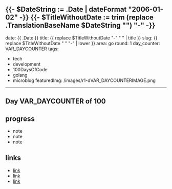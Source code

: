 {{- $DateString := .Date | dateFormat "2006-01-02" -}}
{{- $TitleWithoutDate := trim (replace .TranslationBaseName $DateString "") "-" -}}
---
date: {{ .Date }}
title: {{ replace $TitleWithoutDate "-" " " | title }}
slug: {{ replace $TitleWithoutDate " " "-" | lower }}
area: go
round: 1
day_counter: VAR_DAYCOUNTER
tags:
  - tech
  - development
  - 100DaysOfCode
  - golang
  - microblog
featuredImg: /images/r1-dVAR_DAYCOUNTERIMAGE.png
---

## Day VAR_DAYCOUNTER of 100

## progress

- note
- note
- note

## links

- [link](github.com)
- [link](github.com)
- [link](github.com)
